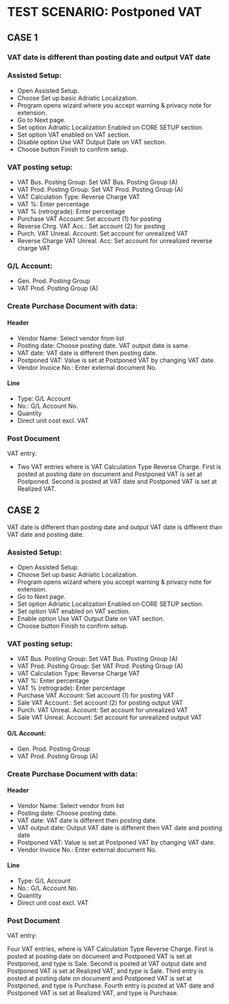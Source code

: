 # TEST SCENARIO: Postponed VAT

## CASE 1 

### VAT date is different than posting date and output VAT date

### Assisted Setup:

-	Open Assisted Setup.
-	Choose Set up basic Adriatic Localization.
-	Program opens wizard where you accept warning & privacy note for extension.
-	Go to Next page.
-	Set option Adriatic Localization Enabled on CORE SETUP section.
-	Set option VAT enabled on VAT section.
-	Disable option Use VAT Output Date on VAT section.
-	Choose button Finish to confirm setup.

### VAT posting setup:

-	VAT Bus. Posting Group: Set VAT Bus. Posting Group (A)
-	VAT Prod. Posting Group: Set VAT Prod. Posting Group (A)
-	VAT Calculation Type: Reverse Charge VAT
-	VAT %: Enter percentage
-	VAT % (retrograde): Enter percentage
-	Purchase VAT Account: Set account (1) for posting
-	Reverse Chrg. VAT Acc.: Set account (2) for posting
-	Purch. VAT Unreal. Account: Set account for unrealized VAT
-	Reverse Charge VAT Unreal. Acc: Set account for unrealized reverse charge VAT

### G/L Account:

-	Gen. Prod. Posting Group
-	VAT Prod. Posting Group (A)

### Create Purchase Document with data:

#### Header

-	Vendor Name: Select vendor from list
-	Posting date: Choose posting date. VAT output date is same.
-	VAT date: VAT date is different then posting date.
-	Postponed VAT: Value is set at Postponed VAT by changing VAT date.
-	Vendor Invoice No.: Enter external document No.

#### Line

-	Type: G/L Account
-	No.: G/L Account No.
-	Quantity
-	Direct unit cost excl. VAT

### Post Document

VAT entry:

-	Two VAT entries where is VAT Calculation Type Reverse Charge. First is posted at posting date on document and Postponed VAT is set at Postponed. Second is posted at VAT date and Postponed VAT is set at Realized VAT.

## CASE 2 

VAT date is different than posting date and output VAT date is different than VAT date and posting date.

### Assisted Setup:

-	Open Assisted Setup.
-	Choose Set up basic Adriatic Localization.
-	Program opens wizard where you accept warning & privacy note for extension.
-	Go to Next page.
-	Set option Adriatic Localization Enabled on CORE SETUP section.
-	Set option VAT enabled on VAT section.
-	Enable option Use VAT Output Date on VAT section.
-	Choose button Finish to confirm setup.

### VAT posting setup:

-	VAT Bus. Posting Group: Set VAT Bus. Posting Group (A)
-	VAT Prod. Posting Group: Set VAT Prod. Posting Group (A)
-	VAT Calculation Type: Reverse Charge VAT
-	VAT %: Enter percentage
-	VAT % (retrograde): Enter percentage
-	Purchase VAT Account: Set account (1) for posting VAT
-	Sale VAT Account.: Set account (2) for posting output VAT
-	Purch. VAT Unreal. Account: Set account for unrealized VAT
-	Sale VAT Unreal. Account: Set account for unrealized output VAT

#### G/L Account:

-	Gen. Prod. Posting Group
-	VAT Prod. Posting Group (A)

### Create Purchase Document with data:

#### Header

-	Vendor Name: Select vendor from list
-	Posting date: Choose posting date. 
-	VAT date: VAT date is different then posting date.
-	VAT output date: Output VAT date is different then VAT date and posting date
-	Postponed VAT: Value is set at Postponed VAT by changing VAT date.
-	Vendor Invoice No.: Enter external document No.

#### Line

-	Type: G/L Account
-	No.: G/L Account No.
-	Quantity
-	Direct unit cost excl. VAT

### Post Document

VAT entry:

Four VAT entries, where is VAT Calculation Type Reverse Charge. First is posted at posting date on document and Postponed VAT is set at Postponed, and type is Sale. Second is posted at VAT output date and Postponed VAT is set at Realized VAT, and type is Sale. Third entry is posted at posting date on document and Postponed VAT is set at Postponed, and type is Purchase. Fourth entry is posted at VAT date and Postponed VAT is set at Realized VAT, and type is Purchase.
